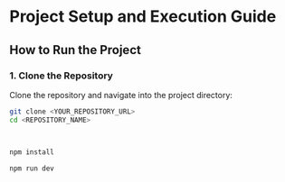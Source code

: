 # Project Setup and Execution Guide

## **How to Run the Project**

### **1. Clone the Repository**
Clone the repository and navigate into the project directory:
```bash
git clone <YOUR_REPOSITORY_URL>
cd <REPOSITORY_NAME>



npm install

npm run dev
